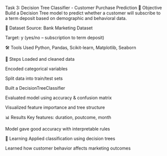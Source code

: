 Task 3: Decision Tree Classifier - Customer Purchase Prediction
📌 Objective
Build a Decision Tree model to predict whether a customer will subscribe to a term deposit based on demographic and behavioral data.

📂 Dataset
Source: Bank Marketing Dataset

Target: y (yes/no – subscription to term deposit)

🛠️ Tools Used
Python, Pandas, Scikit-learn, Matplotlib, Seaborn

🔧 Steps
Loaded and cleaned data

Encoded categorical variables

Split data into train/test sets

Built a DecisionTreeClassifier

Evaluated model using accuracy & confusion matrix

Visualized feature importance and tree structure

📊 Results
Key features: duration, poutcome, month

Model gave good accuracy with interpretable rules

🎯 Learning
Applied classification using decision trees

Learned how customer behavior affects marketing outcomes
